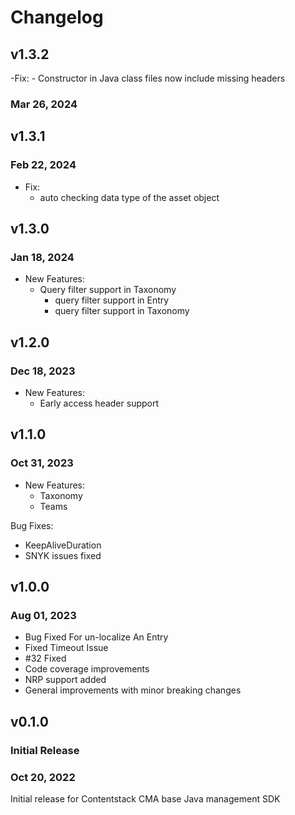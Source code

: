 # Changelog

## v1.3.2
-Fix:
    - Constructor in Java class files now include missing headers
### Mar 26, 2024  

## v1.3.1

### Feb 22, 2024

- Fix:
    - auto checking data type of the asset object

## v1.3.0

### Jan 18, 2024

- New Features:
    - Query filter support in Taxonomy
        - query filter support in Entry
        - query filter support in Taxonomy

## v1.2.0

### Dec 18, 2023

- New Features:
    - Early access header support

## v1.1.0

### Oct 31, 2023

- New Features:
    - Taxonomy
    - Teams

Bug Fixes:

- KeepAliveDuration
- SNYK issues fixed

## v1.0.0

### Aug 01, 2023

- Bug Fixed For un-localize An Entry
- Fixed Timeout Issue
- #32 Fixed
- Code coverage improvements
- NRP support added
- General improvements with minor breaking changes

## v0.1.0

### Initial Release

### Oct 20, 2022

Initial release for Contentstack CMA base Java management SDK
